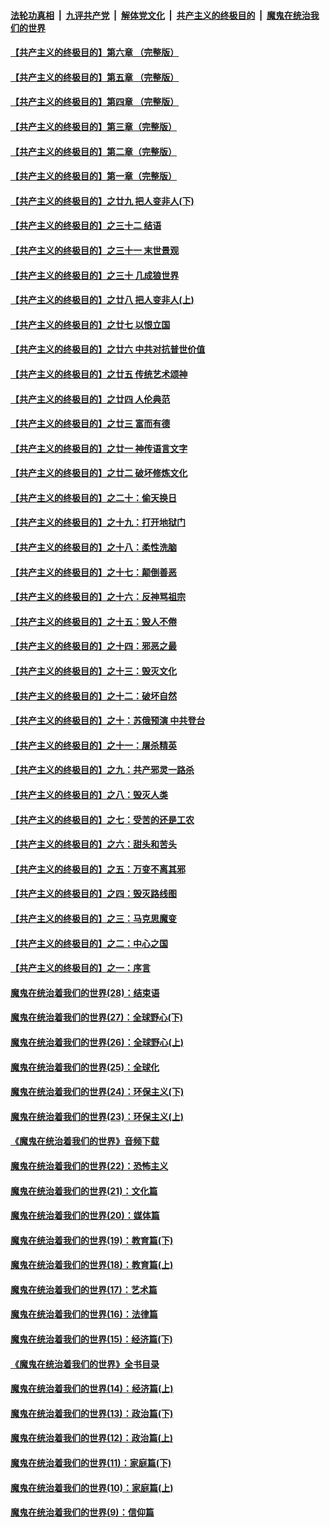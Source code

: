 ####  [法轮功真相](../../../../basic/blob/master/README.md?t=05031331) &nbsp;|&nbsp; [九评共产党](../../../../9ping.md/blob/master/README.md?t=05031331) &nbsp;|&nbsp; [解体党文化](../../../../jtdwh.md/blob/master/README.md?t=05031331)  &nbsp;|&nbsp; [共产主义的终极目的](../../../../gczydzjmd.md/blob/master/README.md?t=05031331) &nbsp;|&nbsp; [魔鬼在统治我们的世界](../../../../mgztzwmdsj.md/blob/master/README.md?t=05031331) 

#### [【共产主义的终极目的】第六章 （完整版）](../pages/nsc422/n11428913.md?t=05031331) 

#### [【共产主义的终极目的】第五章 （完整版）](../pages/nsc422/n11428912.md?t=05031331) 

#### [【共产主义的终极目的】第四章 （完整版）](../pages/nsc422/n11428907.md?t=05031331) 

#### [【共产主义的终极目的】第三章（完整版）](../pages/nsc422/n11428848.md?t=05031331) 

#### [【共产主义的终极目的】第二章（完整版）](../pages/nsc422/n11428831.md?t=05031331) 

#### [【共产主义的终极目的】第一章（完整版）](../pages/nsc422/n11417651.md?t=05031331) 

#### [【共产主义的终极目的】之廿九 把人变非人(下)](../pages/nsc422/n11344140.md?t=05031331) 

#### [【共产主义的终极目的】之三十二 结语](../pages/nsc422/n11360535.md?t=05031331) 

#### [【共产主义的终极目的】之三十一 末世景观](../pages/nsc422/n11351129.md?t=05031331) 

#### [【共产主义的终极目的】之三十 几成狼世界](../pages/nsc422/n11348280.md?t=05031331) 

#### [【共产主义的终极目的】之廿八 把人变非人(上)](../pages/nsc422/n11340492.md?t=05031331) 

#### [【共产主义的终极目的】之廿七 以恨立国](../pages/nsc422/n11336944.md?t=05031331) 

#### [【共产主义的终极目的】之廿六 中共对抗普世价值](../pages/nsc422/n11324785.md?t=05031331) 

#### [【共产主义的终极目的】之廿五 传统艺术颂神](../pages/nsc422/n11296396.md?t=05031331) 

#### [【共产主义的终极目的】之廿四 人伦典范](../pages/nsc422/n11296397.md?t=05031331) 

#### [【共产主义的终极目的】之廿三 富而有德](../pages/nsc422/n11283598.md?t=05031331) 

#### [【共产主义的终极目的】之廿一 神传语言文字](../pages/nsc422/n11263265.md?t=05031331) 

#### [【共产主义的终极目的】之廿二 破坏修炼文化](../pages/nsc422/n11245728.md?t=05031331) 

#### [【共产主义的终极目的】之二十：偷天换日](../pages/nsc422/n11238846.md?t=05031331) 

#### [【共产主义的终极目的】之十九：打开地狱门](../pages/nsc422/n11206376.md?t=05031331) 

#### [【共产主义的终极目的】之十八：柔性洗脑](../pages/nsc422/n11199994.md?t=05031331) 

#### [【共产主义的终极目的】之十七：颠倒善恶](../pages/nsc422/n11179782.md?t=05031331) 

#### [【共产主义的终极目的】之十六：反神骂祖宗](../pages/nsc422/n11166798.md?t=05031331) 

#### [【共产主义的终极目的】之十五：毁人不倦](../pages/nsc422/n11166792.md?t=05031331) 

#### [【共产主义的终极目的】之十四：邪恶之最](../pages/nsc422/n11150249.md?t=05031331) 

#### [【共产主义的终极目的】之十三：毁灭文化](../pages/nsc422/n11135227.md?t=05031331) 

#### [【共产主义的终极目的】之十二：破坏自然](../pages/nsc422/n11135214.md?t=05031331) 

#### [【共产主义的终极目的】之十：苏俄预演 中共登台](../pages/nsc422/n11118424.md?t=05031331) 

#### [【共产主义的终极目的】之十一：屠杀精英](../pages/nsc422/n11118442.md?t=05031331) 

#### [【共产主义的终极目的】之九：共产邪灵一路杀](../pages/nsc422/n11114139.md?t=05031331) 

#### [【共产主义的终极目的】之八：毁灭人类](../pages/nsc422/n11108503.md?t=05031331) 

#### [【共产主义的终极目的】之七：受苦的还是工农](../pages/nsc422/n11101809.md?t=05031331) 

#### [【共产主义的终极目的】之六：甜头和苦头](../pages/nsc422/n11096971.md?t=05031331) 

#### [【共产主义的终极目的】之五：万变不离其邪](../pages/nsc422/n11091285.md?t=05031331) 

#### [【共产主义的终极目的】之四：毁灭路线图](../pages/nsc422/n11086284.md?t=05031331) 

#### [【共产主义的终极目的】之三：马克思魔变](../pages/nsc422/n11061941.md?t=05031331) 

#### [【共产主义的终极目的】之二：中心之国](../pages/nsc422/n11047728.md?t=05031331) 

#### [【共产主义的终极目的】之一：序言](../pages/nsc422/n11086077.md?t=05031331) 

#### [魔鬼在统治着我们的世界(28)：结束语](../pages/nsc422/n10936246.md?t=05031331) 

#### [魔鬼在统治着我们的世界(27)：全球野心(下)](../pages/nsc422/n10928319.md?t=05031331) 

#### [魔鬼在统治着我们的世界(26)：全球野心(上)](../pages/nsc422/n10900318.md?t=05031331) 

#### [魔鬼在统治着我们的世界(25)：全球化](../pages/nsc422/n10788205.md?t=05031331) 

#### [魔鬼在统治着我们的世界(24)：环保主义(下)](../pages/nsc422/n10695307.md?t=05031331) 

#### [魔鬼在统治着我们的世界(23)：环保主义(上)](../pages/nsc422/n10688613.md?t=05031331) 

#### [《魔鬼在统治着我们的世界》音频下载](../pages/nsc422/n10635553.md?t=05031331) 

#### [魔鬼在统治着我们的世界(22)：恐怖主义](../pages/nsc422/n10614727.md?t=05031331) 

#### [魔鬼在统治着我们的世界(21)：文化篇](../pages/nsc422/n10597706.md?t=05031331) 

#### [魔鬼在统治着我们的世界(20)：媒体篇](../pages/nsc422/n10586579.md?t=05031331) 

#### [魔鬼在统治着我们的世界(19)：教育篇(下)](../pages/nsc422/n10564808.md?t=05031331) 

#### [魔鬼在统治着我们的世界(18)：教育篇(上)](../pages/nsc422/n10526970.md?t=05031331) 

#### [魔鬼在统治着我们的世界(17)：艺术篇](../pages/nsc422/n10499093.md?t=05031331) 

#### [魔鬼在统治着我们的世界(16)：法律篇](../pages/nsc422/n10485969.md?t=05031331) 

#### [魔鬼在统治着我们的世界(15)：经济篇(下)](../pages/nsc422/n10469975.md?t=05031331) 

#### [《魔鬼在统治着我们的世界》全书目录](../pages/nsc422/n10464261.md?t=05031331) 

#### [魔鬼在统治着我们的世界(14)：经济篇(上)](../pages/nsc422/n10457370.md?t=05031331) 

#### [魔鬼在统治着我们的世界(13)：政治篇(下)](../pages/nsc422/n10448270.md?t=05031331) 

#### [魔鬼在统治着我们的世界(12)：政治篇(上)](../pages/nsc422/n10444576.md?t=05031331) 

#### [魔鬼在统治着我们的世界(11)：家庭篇(下)](../pages/nsc422/n10440961.md?t=05031331) 

#### [魔鬼在统治着我们的世界(10)：家庭篇(上)](../pages/nsc422/n10435448.md?t=05031331) 

#### [魔鬼在统治着我们的世界(9)：信仰篇](../pages/nsc422/n10432159.md?t=05031331) 

